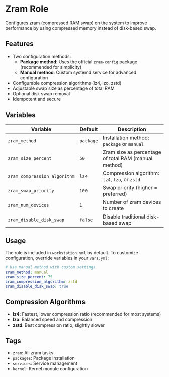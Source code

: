 # Zram Role

Configures zram (compressed RAM swap) on the system to improve performance by using compressed memory instead of disk-based swap.

## Features

- Two configuration methods:
  - **Package method**: Uses the official `zram-config` package (recommended for simplicity)
  - **Manual method**: Custom systemd service for advanced configuration
- Configurable compression algorithms (lz4, lzo, zstd)
- Adjustable swap size as percentage of total RAM
- Optional disk swap removal
- Idempotent and secure

## Variables

| Variable | Default | Description |
|----------|---------|-------------|
| `zram_method` | `package` | Installation method: `package` or `manual` |
| `zram_size_percent` | `50` | Zram size as percentage of total RAM (manual method) |
| `zram_compression_algorithm` | `lz4` | Compression algorithm: `lz4`, `lzo`, or `zstd` |
| `zram_swap_priority` | `100` | Swap priority (higher = preferred) |
| `zram_num_devices` | `1` | Number of zram devices to create |
| `zram_disable_disk_swap` | `false` | Disable traditional disk-based swap |

## Usage

The role is included in `workstation.yml` by default. To customize configuration, override variables in your `vars.yml`:

```yaml
# Use manual method with custom settings
zram_method: manual
zram_size_percent: 75
zram_compression_algorithm: zstd
zram_disable_disk_swap: true
```

## Compression Algorithms

- **lz4**: Fastest, lower compression ratio (recommended for most systems)
- **lzo**: Balanced speed and compression
- **zstd**: Best compression ratio, slightly slower

## Tags

- `zram`: All zram tasks
- `packages`: Package installation
- `services`: Service management
- `kernel`: Kernel module configuration
